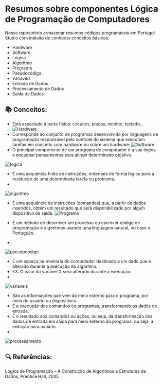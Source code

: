 # Resumos sobre componentes Lógica de Programação de Computadores

Nesse reposotório armazenar resumos códigos programáveis em Portugol Studio com intituito de conhecer conceitos básicos:
- Hardware 
- Software
- Lógica
- Algoritmo
- Programa
- Pseudocódigo
- Variáveis 
- Entrada de Dados
- Processamento de Dados
- Saída de Dados
## 📚 Conceitos:
- Está associado à parte física: circuitos, placas, monitor, teclado...
![Hardware](https://img.freepik.com/vetores-premium/hardware-de-computador_80590-1785.jpg?w=2000)
- Corresponde ao conjunto de programas desenvolvido por linguagens de programação responsável pelo controle do sistema que executam tarefas em conjunto com hardware ou sobre um hardware.
![Software](https://static.todamateria.com.br/upload/so/ft/softwaresexemplos-0-cke.jpg?auto_optimize=low)
- O principal componente de um programa de computador é a sua lógica e encadear pensamentos para atingir determinado objetivo.
  
![logica](https://img.freepik.com/vetores-premium/jovem-que-tem-uma-boa-ideia_1133-462.jpg?size=626&ext=jpg)

- É uma sequência finita de instruções,  ordenada de forma lógica para a resolução de uma determinada tarefa ou problema.
-   
![algoritmo](https://www.cache2net3.com//Repositorio/251/Publicacoes/32364/e923e4d3-d.png)
- É uma sequência de instruções (comandos) que, a partir de dados inseridos, obtêm um resultado que será disponibilizado por algum dispositivo de saída.
![Programa](https://elascodam.files.wordpress.com/2021/08/image-3.png?w=621)

- É um método de descrever um processo ou escrever código de programação e algoritmos usando uma linguagem natural, no caso o Português.
- 
![pseudocódigo](https://pbs.twimg.com/media/EutP76PWYAE4egx.png)

- É um espaço na memória do computador destinado a um dado que é alterado durante a execução do algoritmo.
- EX: O valor da variável X será alterado durante a execução.
- 
![variaveis](https://raw.githubusercontent.com/the-akira/Python-Iluminado/master/Imagens/xy.png)
- São as informações que vem do meio externo para o programa, por meio do usuário ou dispositivos.
- É a execução dos comandos ou programas, transformando os dados de entrada.
- É o resultado dos comandos ou ações, ou seja, da transformação dos dados de entrada em saída para meio externo do programa, ou seja, a exibição para usuário.
- 
![processamento](https://miro.medium.com/v2/resize:fit:418/1*6S1KrVAxN8h-PQo32ohw1g.png)



## 🔍 Referências:
Lógica de Programação – A Construção de Algoritmos e Estruturas
de Dados, Prentice Hall, 2005
